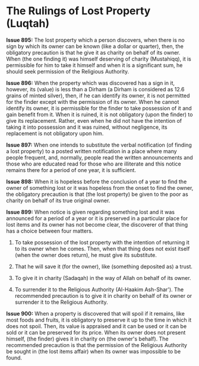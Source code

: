 The Rulings of Lost Property (Luqtah)
=====================================

**Issue 895:** The lost property which a person discovers, when there is
no sign by which its owner can be known (like a dollar or quarter),
then, the obligatory precaution is that he give it as charity on behalf
of its owner. When (the one finding it) was himself deserving of charity
(Mustahiqq), it is permissible for him to take it himself and when it is
a significant sum, he should seek permission of the Religious Authority.

**Issue 896:** When the property which was discovered has a sign in it,
however, its (value) is less than a Dirham (a Dirham is considered as
12.6 grains of minted silver), then, if he can identify its owner, it is
not permitted for the finder except with the permission of its owner.
When he cannot identify its owner, it is permissible for the finder to
take possession of it and gain benefit from it. When it is ruined, it is
not obligatory (upon the finder) to give its replacement. Rather, even
when he did not have the intention of taking it into possession and it
was ruined, without negligence, its replacement is not obligatory upon
him.

**Issue 897:** When one intends to substitute the verbal notification
(of finding a lost property) to a posted written notification in a place
where many people frequent, and, normally, people read the written
announcements and those who are educated read for those who are
illiterate and this notice remains there for a period of one year, it is
sufficient.

**Issue 898:** When it is hopeless before the conclusion of a year to
find the owner of something lost or it was hopeless from the onset to
find the owner, the obligatory precaution is that (the lost property) be
given to the poor as charity on behalf of its true original owner.

**Issue 899:** When notice is given regarding something lost and it was
announced for a period of a year or it is preserved in a particular
place for lost items and its owner has not become clear, the discoverer
of that thing has a choice between four matters.

1) To take possession of the lost property with the intention of
returning it to its owner when he comes. Then, when that thing does not
exist itself (when the owner does return), he must give its substitute.

2) That he will save it (for the owner), like (something deposited as) a
trust.

3) To give it in charity (Sadaqah) in the way of Allah on behalf of its
owner.

4) To surrender it to the Religious Authority (Al-Haakim Ash-Shar'). The
recommended precaution is to give it in charity on behalf of its owner
or surrender it to the Religious Authority.

**Issue 900:** When a property is discovered that will spoil if it
remains, like most foods and fruits, it is obligatory to preserve it up
to the time in which it does not spoil. Then, its value is appraised and
it can be used or it can be sold or it can be preserved for its price.
When its owner does not present himself, (the finder) gives it in
charity on (the owner's behalf). The recommended precaution is that the
permission of the Religious Authority be sought in (the lost items
affair) when its owner was impossible to be found.


